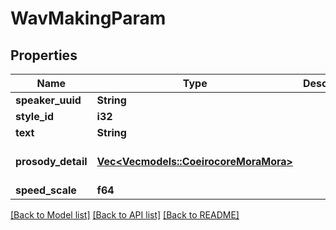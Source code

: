 # WavMakingParam

## Properties
Name | Type | Description | Notes
------------ | ------------- | ------------- | -------------
**speaker_uuid** | **String** |  | 
**style_id** | **i32** |  | 
**text** | **String** |  | 
**prosody_detail** | [**Vec<Vec<models::CoeirocoreMoraMora>>**](array.md) |  | [optional] [default to None]
**speed_scale** | **f64** |  | 

[[Back to Model list]](../README.md#documentation-for-models) [[Back to API list]](../README.md#documentation-for-api-endpoints) [[Back to README]](../README.md)


